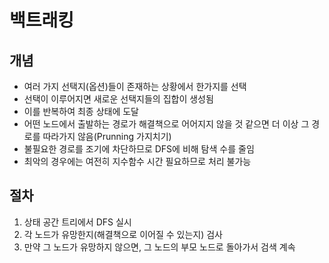 # 백트래킹

## 개념

- 여러 가지 선택지(옵션)들이 존재하는 상황에서 한가지를 선택
- 선택이 이루어지면 새로운 선택지들의 집합이 생성됨
- 이를 반복하여 최종 상태에 도달
- 어떤 노드에서 출발하는 경로가 해결책으로 어어지지 않을 것 같으면 더 이상 그 경로를 따라가지 않음(Prunning 가지치기)
- 불필요한 경로를 조기에 차단하므로 DFS에 비해 탐색 수를 줄임
- 최악의 경우에는 여전히 지수함수 시간 필요하므로 처리 불가능



## 절차

1. 상태 공간 트리에서 DFS 실시
2. 각 노드가 유망한지(해결책으로 이어질 수 있는지) 검사
3. 만약 그 노드가 유망하지 않으면, 그 노드의 부모 노드로 돌아가서 검색 계속